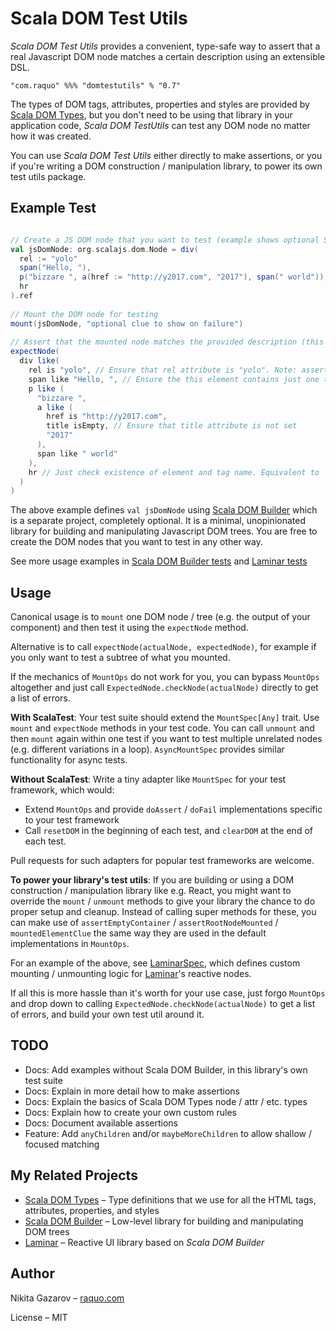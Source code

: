 # Scala DOM Test Utils

_Scala DOM Test Utils_ provides a convenient, type-safe way to assert that a real Javascript DOM node matches a certain description using an extensible DSL.

    "com.raquo" %%% "domtestutils" % "0.7"

The types of DOM tags, attributes, properties and styles are provided by [Scala DOM Types](https://github.com/raquo/scala-dom-types), but you don't need to be using that library in your application code, _Scala DOM TestUtils_ can test any DOM node no matter how it was created. 

You can use _Scala DOM Test Utils_ either directly to make assertions, or you if you're writing a DOM construction / manipulation library, to power its own test utils package. 



## Example Test

```scala

// Create a JS DOM node that you want to test (example shows optional Scala DOM Builder syntax)
val jsDomNode: org.scalajs.dom.Node = div(
  rel := "yolo"
  span("Hello, "),
  p("bizzare ", a(href := "http://y2017.com", "2017"), span(" world")),
  hr
).ref 
 
// Mount the DOM node for testing
mount(jsDomNode, "optional clue to show on failure")
 
// Assert that the mounted node matches the provided description (this test will pass given the input above)
expectNode(
  div like(
    rel is "yolo", // Ensure that rel attribute is "yolo". Note: assertions for properties and styles work similarly 
    span like "Hello, ", // Ensure the this element contains just one text node: "Hello, "
    p like (
      "bizzare ",
      a like (
        href is "http://y2017.com",
        title isEmpty, // Ensure that title attribute is not set
        "2017"
      ),
      span like " world"
    ),
    hr // Just check existence of element and tag name. Equivalent to `hr like ()` 
  )
)
```

The above example defines `val jsDomNode` using [Scala DOM Builder](https://github.com/raquo/scala-dom-builder) which is a separate project, completely optional. It is a minimal, unopinionated library for building and manipulating Javascript DOM trees. You are free to create the DOM nodes that you want to test in any other way.

See more usage examples in [Scala DOM Builder tests](https://github.com/raquo/scala-dom-builder/tree/master/js/src/test/scala/com/raquo/dombuilder) and [Laminar tests](https://github.com/raquo/Laminar/tree/master/src/test/scala/com/raquo/laminar)



## Usage

Canonical usage is to `mount` one DOM node / tree (e.g. the output of your component) and then test it using the `expectNode` method.

Alternative is to call `expectNode(actualNode, expectedNode)`, for example if you only want to test a subtree of what you mounted.

If the mechanics of `MountOps` do not work for you, you can bypass `MountOps` altogether and just call `ExpectedNode.checkNode(actualNode)` directly to get a list of errors.

**With ScalaTest**: Your test suite should extend the `MountSpec[Any]` trait. Use `mount` and `expectNode` methods in your test code. You can call `unmount` and then `mount` again within one test if you want to test multiple unrelated nodes (e.g. different variations in a loop). `AsyncMountSpec` provides similar functionality for async tests.

**Without ScalaTest**: Write a tiny adapter like `MountSpec` for your test framework, which would:
 
- Extend `MountOps` and provide `doAssert` / `doFail` implementations specific to your test framework
- Call `resetDOM` in the beginning of each test, and `clearDOM` at the end of each test.

Pull requests for such adapters for popular test frameworks are welcome.

**To power your library's test utils**: If you are building or using a DOM construction / manipulation library like e.g. React, you might want to override the `mount` / `unmount` methods to give your library the chance to do proper setup and cleanup. Instead of calling super methods for these, you can make use of `assertEmptyContainer` / `assertRootNodeMounted` / `mountedElementClue` the same way they are used in the default implementations in `MountOps`.

For an example of the above, see [LaminarSpec](https://github.com/raquo/Laminar/blob/master/src/test/scala/com/raquo/laminar/utils/LaminarSpec.scala), which defines custom mounting / unmounting logic for [Laminar](https://github.com/raquo/Laminar)'s reactive nodes.

If all this is more hassle than it's worth for your use case, just forgo `MountOps` and drop down to calling `ExpectedNode.checkNode(actualNode)` to get a list of errors, and build your own test util around it.  



## TODO

* Docs: Add examples without Scala DOM Builder, in this library's own test suite
* Docs: Explain in more detail how to make assertions
* Docs: Explain the basics of Scala DOM Types node / attr / etc. types
* Docs: Explain how to create your own custom rules
* Docs: Document available assertions
* Feature: Add `anyChildren` and/or `maybeMoreChildren` to allow shallow / focused matching



## My Related Projects

- [Scala DOM Types](https://github.com/raquo/scala-dom-types) – Type definitions that we use for all the HTML tags, attributes, properties, and styles
- [Scala DOM Builder](https://github.com/raquo/scala-dom-builder) – Low-level library for building and manipulating DOM trees
- [Laminar](https://github.com/raquo/laminar) – Reactive UI library based on _Scala DOM Builder_



## Author

Nikita Gazarov – [raquo.com](http://raquo.com)

License – MIT
